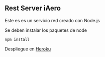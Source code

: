 ## Rest Server iAero

Este es es un servicio red creado con Node.js

Se deben instalar los paquetes de node 

```
npm install
```

Despliegue en [Heroku](https://iaero.herokuapp.com)